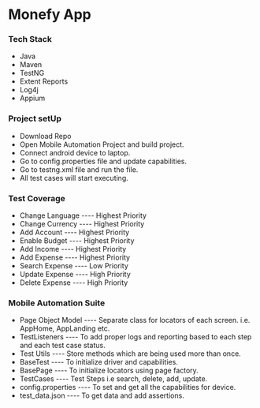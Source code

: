 # Monefy App #

### Tech Stack ###
* Java
* Maven
* TestNG
* Extent Reports
* Log4j
* Appium

### Project setUp ###

* Download Repo
* Open Mobile Automation Project and build project.
* Connect android device to laptop.
* Go to config.properties file and update capabilities.
* Go to testng.xml file and run the file.
* All test cases will start executing.


### Test Coverage ###
* Change Language ---- Highest Priority
* Change Currency ---- Highest Priority
* Add Account ---- Highest Priority
* Enable Budget ---- Highest Priority 
* Add Income ---- Highest Priority
* Add Expense ---- Highest Priority
* Search Expense ---- Low Priority
* Update Expense ---- High Priority
* Delete Expense ---- High Priority


### Mobile Automation Suite
* Page Object Model ---- Separate class for locators of each screen. i.e. AppHome, AppLanding etc.
* TestListeners ---- To add proper logs and reporting based to each step and each test case status.
* Test Utils ---- Store methods which are being used more than once.
* BaseTest ---- To initialize driver and capabilities.
* BasePage ---- To initialize locators using page factory.
* TestCases ---- Test Steps i.e search, delete, add, update.
* config.properties ---- To set and get all the capabilities for device.
* test_data.json ---- To get data and add assertions.